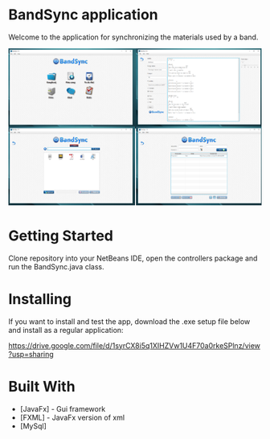 # BandSync application

Welcome to the application for synchronizing the materials used by a band. 

![alt text](https://raw.githubusercontent.com/balsaBane/JavaFx-BandSync-Application/master/src/img/screenshot.png)

# Getting Started

Clone repository into your NetBeans IDE, open the controllers package and run the BandSync.java class.

# Installing

If you want to install and test the app, download the .exe setup file below and install as a regular application:

https://drive.google.com/file/d/1syrCX8i5q1XIHZVw1U4F70a0rkeSPlnz/view?usp=sharing

# Built With

* [JavaFx] - Gui framework
* [FXML]    - JavaFx version of xml
* [MySql]
